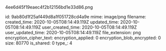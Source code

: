 4ee6d45f19eaec4f2b12156bd1e33d86.png

id: 9ab80d1f25af449d8a1f051728cd4a9e
mime: image/png
filename: 
created_time: 2020-10-05T08:14:49.119Z
updated_time: 2020-10-05T08:14:49.119Z
user_created_time: 2020-10-05T08:14:49.119Z
user_updated_time: 2020-10-05T08:14:49.119Z
file_extension: png
encryption_cipher_text: 
encryption_applied: 0
encryption_blob_encrypted: 0
size: 80770
is_shared: 0
type_: 4